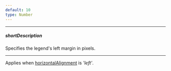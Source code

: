 ```yaml
---
default: 10
type: Number
---
```

---
##### shortDescription
Specifies the legend's left margin in pixels.

---
Applies when [horizontalAlignment](/api-reference/20%20Data%20Visualization%20Widgets/dxVectorMap/1%20Configuration/legends/horizontalAlignment.md '/Documentation/ApiReference/Data_Visualization_Widgets/dxVectorMap/Configuration/legends/#horizontalAlignment') is *'left'*.